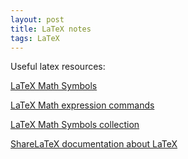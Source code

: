 ```yaml
---
layout: post
title: LaTeX notes
tags: LaTeX
---
```


Useful latex resources:

[LaTeX Math Symbols](http://www.artofproblemsolving.com/wiki/index.php/LaTeX:Symbols)

[LaTeX Math expression commands](http://www.artofproblemsolving.com/wiki/index.php/LaTeX:Commands)

[LaTeX Math Symbols collection](http://web.ift.uib.no/Teori/KURS/WRK/TeX/symALL.html)

[ShareLaTeX documentation about LaTeX](https://www.sharelatex.com/learn/Main_Page)



